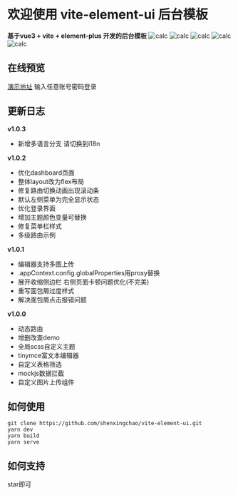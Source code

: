 # 欢迎使用 vite-element-ui 后台模板
**基于vue3 + vite + element-plus 开发的后台模板**
![calc](https://img.shields.io/badge/version-1.0.2-COLOR)  ![calc](https://img.shields.io/badge/-vue3-red) ![calc](https://img.shields.io/badge/-elementPlus-blue) ![calc](https://img.shields.io/badge/-vite-yellow) ![calc](https://img.shields.io/badge/-admin-orange)

## 在线预览
[演示地址](https://shenxingchao.github.io/vite-element-ui/#)
输入任意账号密码登录

## 更新日志
**v1.0.3**
- 新增多语言分支 请切换到i18n

**v1.0.2**
- 优化dashboard页面
- 整体layout改为flex布局
- 修复路由切换动画出现滚动条
- 默认左侧菜单为完全显示状态
- 优化登录界面
- 增加主题颜色变量可替换
- 修复菜单栏样式
- 多级路由示例

**v1.0.1**
- 编辑器支持多图上传
- .appContext.config.globalProperties用proxy替换
- 展开收缩侧边栏 右侧页面卡顿问题优化(不完美)
- 重写面包屑过度样式
- 解决面包屑点击报错问题

**v1.0.0**
-  动态路由
-  增删改查demo
-  全局scss自定义主题
-  tinymce富文本编辑器
-  自定义表格筛选
-  mockjs数据拦截
-  自定义图片上传组件

## 如何使用
```shell
git clone https://github.com/shenxingchao/vite-element-ui.git
yarn dev
yarn build
yarn serve 
```

## 如何支持
star即可